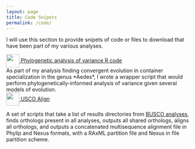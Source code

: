 ```yaml
---
layout: page
title: Code Snipets
permalink: /code/
---
```


I will use this section to provide snipets of code or files to download that have been part of my various analyses.

<div>
  <a href="https://github.com/jsoghigian/vector-eco-evo/blob/master/phylo_anova.R"><img style="vertical-align:middle" height="35px" width="35px" src="https://cdn.rawgit.com/jsoghigian/jsoghigian.github.io/3e9b0a7e/Download_alt_font_awesome.svg">
  <span style=""> Phylogenetic analysis of variance R code</a></span>  
</div>  
As part of my analysis finding convergent evolution in container specialization in the genus *Aedes*, I wrote a wrapper script that would perform phylogenetically-informed analysis of variance given several models of evolution.  
<br>  
<div>
  <a href="https://github.com/jsoghigian/usco_align"><img style="vertical-align:middle" height="35px" width="35px" src="https://cdn.rawgit.com/jsoghigian/jsoghigian.github.io/3e9b0a7e/Download_alt_font_awesome.svg">  
    <span style=""> USCO Align</a></span>  
</div>  

A set of scripts that take a list of results directories from [BUSCO analyses](http://busco.ezlab.org/), finds orthologs present in all analyses, outputs all shared orthologs, aligns all orthologs, and outputs a concatenated multisequence alignment file in Phylip and Nexus formats, with a RAxML partition file and Nexus in file partition scheme.
